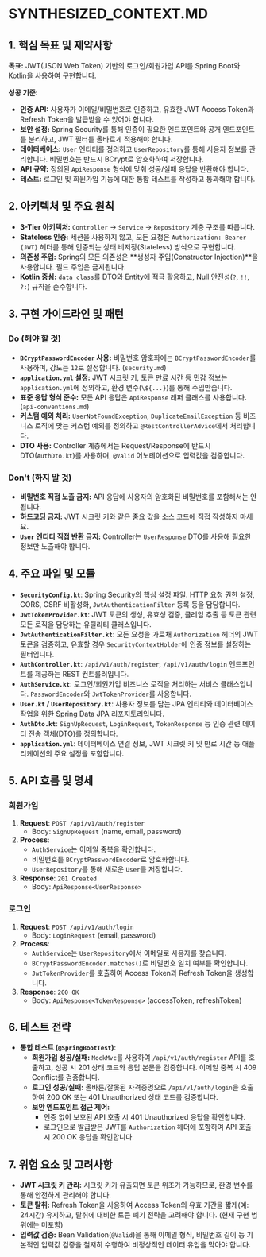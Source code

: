 # SYNTHESIZED_CONTEXT.MD

## 1. 핵심 목표 및 제약사항

**목표:** JWT(JSON Web Token) 기반의 로그인/회원가입 API를 Spring Boot와 Kotlin을 사용하여 구현합니다.

**성공 기준:**
- **인증 API:** 사용자가 이메일/비밀번호로 인증하고, 유효한 JWT Access Token과 Refresh Token을 발급받을 수 있어야 합니다.
- **보안 설정:** Spring Security를 통해 인증이 필요한 엔드포인트와 공개 엔드포인트를 분리하고, JWT 필터를 올바르게 적용해야 합니다.
- **데이터베이스:** `User` 엔티티를 정의하고 `UserRepository`를 통해 사용자 정보를 관리합니다. 비밀번호는 반드시 BCrypt로 암호화하여 저장합니다.
- **API 규약:** 정의된 `ApiResponse` 형식에 맞춰 성공/실패 응답을 반환해야 합니다.
- **테스트:** 로그인 및 회원가입 기능에 대한 통합 테스트를 작성하고 통과해야 합니다.

## 2. 아키텍처 및 주요 원칙

- **3-Tier 아키텍처:** `Controller` -> `Service` -> `Repository` 계층 구조를 따릅니다.
- **Stateless 인증:** 세션을 사용하지 않고, 모든 요청은 `Authorization: Bearer {JWT}` 헤더를 통해 인증되는 상태 비저장(Stateless) 방식으로 구현합니다.
- **의존성 주입:** Spring의 모든 의존성은 **생성자 주입(Constructor Injection)**을 사용합니다. 필드 주입은 금지됩니다.
- **Kotlin 중심:** `data class`를 DTO와 Entity에 적극 활용하고, Null 안전성(`?`, `!!`, `?:`) 규칙을 준수합니다.

## 3. 구현 가이드라인 및 패턴

### Do (해야 할 것)
- **`BCryptPasswordEncoder` 사용:** 비밀번호 암호화에는 `BCryptPasswordEncoder`를 사용하며, 강도는 `12`로 설정합니다. (`security.md`)
- **`application.yml` 설정:** JWT 시크릿 키, 토큰 만료 시간 등 민감 정보는 `application.yml`에 정의하고, 환경 변수(`\${...}`)를 통해 주입받습니다.
- **표준 응답 형식 준수:** 모든 API 응답은 `ApiResponse` 래퍼 클래스를 사용합니다. (`api-conventions.md`)
- **커스텀 예외 처리:** `UserNotFoundException`, `DuplicateEmailException` 등 비즈니스 로직에 맞는 커스텀 예외를 정의하고 `@RestControllerAdvice`에서 처리합니다.
- **DTO 사용:** Controller 계층에서는 Request/Response에 반드시 DTO(`AuthDto.kt`)를 사용하며, `@Valid` 어노테이션으로 입력값을 검증합니다.

### Don't (하지 말 것)
- **비밀번호 직접 노출 금지:** API 응답에 사용자의 암호화된 비밀번호를 포함해서는 안 됩니다.
- **하드코딩 금지:** JWT 시크릿 키와 같은 중요 값을 소스 코드에 직접 작성하지 마세요.
- **`User` 엔티티 직접 반환 금지:** Controller는 `UserResponse` DTO를 사용해 필요한 정보만 노출해야 합니다.

## 4. 주요 파일 및 모듈

- **`SecurityConfig.kt`**: Spring Security의 핵심 설정 파일. HTTP 요청 권한 설정, CORS, CSRF 비활성화, `JwtAuthenticationFilter` 등록 등을 담당합니다.
- **`JwtTokenProvider.kt`**: JWT 토큰의 생성, 유효성 검증, 클레임 추출 등 토큰 관련 모든 로직을 담당하는 유틸리티 클래스입니다.
- **`JwtAuthenticationFilter.kt`**: 모든 요청을 가로채 `Authorization` 헤더의 JWT 토큰을 검증하고, 유효할 경우 `SecurityContextHolder`에 인증 정보를 설정하는 필터입니다.
- **`AuthController.kt`**: `/api/v1/auth/register`, `/api/v1/auth/login` 엔드포인트를 제공하는 REST 컨트롤러입니다.
- **`AuthService.kt`**: 로그인/회원가입 비즈니스 로직을 처리하는 서비스 클래스입니다. `PasswordEncoder`와 `JwtTokenProvider`를 사용합니다.
- **`User.kt` / `UserRepository.kt`**: 사용자 정보를 담는 JPA 엔티티와 데이터베이스 작업을 위한 Spring Data JPA 리포지토리입니다.
- **`AuthDto.kt`**: `SignUpRequest`, `LoginRequest`, `TokenResponse` 등 인증 관련 데이터 전송 객체(DTO)를 정의합니다.
- **`application.yml`**: 데이터베이스 연결 정보, JWT 시크릿 키 및 만료 시간 등 애플리케이션의 주요 설정을 포함합니다.

## 5. API 흐름 및 명세

### 회원가입
1.  **Request**: `POST /api/v1/auth/register`
    -   Body: `SignUpRequest` (name, email, password)
2.  **Process**:
    -   `AuthService`는 이메일 중복을 확인합니다.
    -   비밀번호를 `BCryptPasswordEncoder`로 암호화합니다.
    -   `UserRepository`를 통해 새로운 `User`를 저장합니다.
3.  **Response**: `201 Created`
    -   Body: `ApiResponse<UserResponse>`

### 로그인
1.  **Request**: `POST /api/v1/auth/login`
    -   Body: `LoginRequest` (email, password)
2.  **Process**:
    -   `AuthService`는 `UserRepository`에서 이메일로 사용자를 찾습니다.
    -   `BCryptPasswordEncoder.matches()`로 비밀번호 일치 여부를 확인합니다.
    -   `JwtTokenProvider`를 호출하여 Access Token과 Refresh Token을 생성합니다.
3.  **Response**: `200 OK`
    -   Body: `ApiResponse<TokenResponse>` (accessToken, refreshToken)

## 6. 테스트 전략

- **통합 테스트 (`@SpringBootTest`)**:
  - **회원가입 성공/실패:** `MockMvc`를 사용하여 `/api/v1/auth/register` API를 호출하고, 성공 시 201 상태 코드와 응답 본문을 검증합니다. 이메일 중복 시 409 Conflict를 검증합니다.
  - **로그인 성공/실패:** 올바른/잘못된 자격증명으로 `/api/v1/auth/login`을 호출하여 200 OK 또는 401 Unauthorized 상태 코드를 검증합니다.
  - **보안 엔드포인트 접근 제어:**
    -   인증 없이 보호된 API 호출 시 401 Unauthorized 응답을 확인합니다.
    -   로그인으로 발급받은 JWT를 `Authorization` 헤더에 포함하여 API 호출 시 200 OK 응답을 확인합니다.

## 7. 위험 요소 및 고려사항

- **JWT 시크릿 키 관리:** 시크릿 키가 유출되면 토큰 위조가 가능하므로, 환경 변수를 통해 안전하게 관리해야 합니다.
- **토큰 탈취:** Refresh Token을 사용하여 Access Token의 유효 기간을 짧게(예: 24시간) 유지하고, 탈취에 대비한 토큰 폐기 전략을 고려해야 합니다. (현재 구현 범위에는 미포함)
- **입력값 검증:** Bean Validation(`@Valid`)을 통해 이메일 형식, 비밀번호 길이 등 기본적인 입력값 검증을 철저히 수행하여 비정상적인 데이터 유입을 막아야 합니다.

